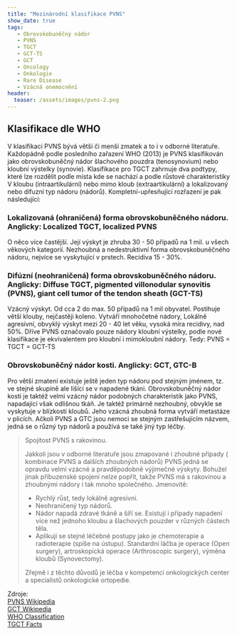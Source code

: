 ```yaml
---
title: "Mezinárodní klasifikace PVNS"
show_date: true
tags:
   - Obrovskobuněčný nádor
   - PVNS
   - TGCT
   - GCT-TS
   - GCT
   - Oncology
   - Onkologie      
   - Rare Disease
   - Vzácná onemocnění
header:
  teaser: /assets/images/pvns-2.png
---
```


## Klasifikace dle WHO

V klasifikaci PVNS bývá větší či menší zmatek a to i v odborné literatuře.
Každopádně podle posledního zařazení WHO (2013) je PVNS klasifikován jako obrovskobuněčný nádor šlachového pouzdra (tenosynovium) nebo kloubní výstelky (synovie).
Klasifikace pro TGCT zahrnuje dva podtypy, které lze rozdělit podle místa kde se nachází a podle růstové charakteristiky
V kloubu (intraartikulární) nebo mimo kloub (extraartikulární) a lokalizovaný nebo difuzní typ nádoru (nádorů).
Kompletní-upřesňující rozřazení je pak následující:

### Lokalizovaná (ohraničená) forma obrovskobuněčného nádoru. Anglicky: Localized TGCT, localized PVNS

O něco více častější. Její výskyt je zhruba 30 - 50 případů na 1 mil. u všech věkových kategorií. Nezhoubná a nedestruktivní forma obrovskobuněčného nádoru, nejvíce se vyskytující v prstech.
Recidiva 15 - 30%.

### Difúzní (neohraničená) forma obrovskobuněčného nádoru. Anglicky: Diffuse TGCT, pigmented villonodular synovitis (PVNS), giant cell tumor of the tendon sheath (GCT-TS)
Vzácný výskyt. Od cca 2 do max. 50 případů na 1 mil obyvatel. Postihuje větší klouby, nejčastěji koleno. Vytváří mnohočetné nádory, Lokálně agresivní, obvyklý výskyt mezi 20 - 40 let věku, vysoká míra recidivy, nad 50%.
Dříve PVNS označovalo pouze nádory kloubní výstelky, podle nové klasifikace je ekvivalentem pro kloubní i mimokloubní nádory.
Tedy: PVNS = TGCT = GCT-TS

### Obrovskobuněčný nádor kosti. Anglicky: GCT, GTC-B
Pro větší zmatení existuje ještě jeden typ nádoru pod stejným jménem, tz. ve stejné skupině ale lišící se v napadené tkáni.
Obrovskobuněčný nádor kosti je taktéž velmi vzácný nádor podobných charakteristik jako PVNS, napadající však odlišnou tkáň.
Je taktéž primárně nezhoubný, obvykle se vyskytuje v blízkosti kloubů. Jeho vzácná zhoubná forma vytváří metastáze v plicích.
Ačkoli PVNS a GTC jsou nemoci se stejným zastřešujícím názvem, jedná se o různý typ nádorů a používá se také jiný typ léčby.

>Spojitost PVNS s rakovinou.
>
>Jakkoli jsou v odborné literatuře jsou zmapované i zhoubné případy ( kombinace PVNS a dalších zhoubných nádorů) PVNS jedná se opravdu velmi vzácné a pravděpodobně výjimečné výskyty.
>Bohužel jinak příbuzenské spojení nelze popřít, takže PVNS má s rakovinou a zhoubnými nádory i tak mnoho společného. Jmenovitě:
>
>* Rychlý růst, tedy lokálně agresivní.
>* Neohraničený typ nádorů.
>* Nádor napadá zdravé tkáně a šíří se. Existují i případy napadení více než jednoho kloubu a šlachových pouzder v různých částech těla.
>* Aplikují se stejné léčebné postupy jako je chemoterapie a radioterapie (spíše na ústupu). Standardní láčba je operace (Open surgery), artroskopická operace (Arthroscopic surgery), výměna kloubů (Synovectomy).
>
> Zřejmě i z těchto důvodů je léčba v kompetenci onkologických center a specialistů onkologické ortopedie.


Zdroje:   
[PVNS Wikipedia](https://en.wikipedia.org/wiki/Tenosynovial_giant_cell_tumor)   
[GCT Wikipedia](https://en.wikipedia.org/wiki/Giant-cell_tumor_of_bone)   
[WHO Classification](https://pubmed.ncbi.nlm.nih.gov/25532684/)    
[TGCT Facts](https://www.tgctfacts.com/en/resources/glossary/)   






